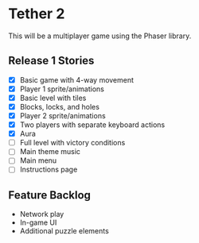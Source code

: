 Tether 2
=========
This will be a multiplayer game using the Phaser library.

Release 1 Stories
-----------------
- [x] Basic game with 4-way movement
- [x] Player 1 sprite/animations
- [x] Basic level with tiles
- [x] Blocks, locks, and holes
- [x] Player 2 sprite/animations
- [x] Two players with separate keyboard actions
- [x] Aura
- [ ] Full level with victory conditions
- [ ] Main theme music
- [ ] Main menu
- [ ] Instructions page

Feature Backlog
---------------
- Network play
- In-game UI
- Additional puzzle elements
